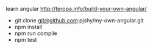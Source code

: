 learn angular <http://teropa.info/build-your-own-angular/>

- git clone git@github.com:pjshy/my-own-angular.git
- npm install
- npm run compile 
- npm test